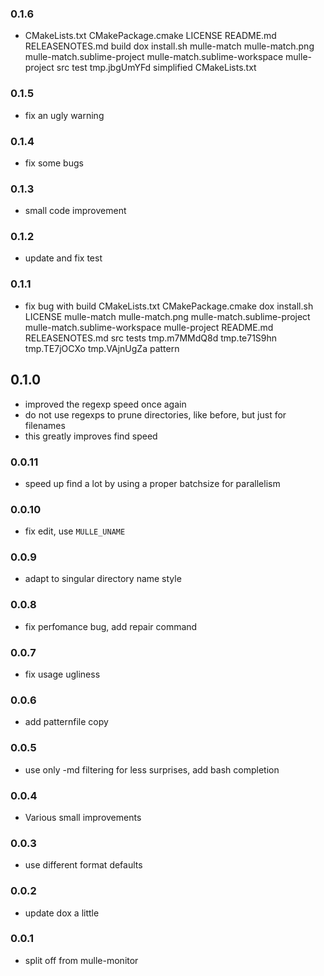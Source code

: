 ### 0.1.6

* CMakeLists.txt CMakePackage.cmake LICENSE README.md RELEASENOTES.md build dox install.sh mulle-match mulle-match.png mulle-match.sublime-project mulle-match.sublime-workspace mulle-project src test tmp.jbgUmYFd simplified CMakeLists.txt

### 0.1.5

* fix an ugly warning

### 0.1.4

* fix some bugs

### 0.1.3

* small code improvement

### 0.1.2

* update and fix test

### 0.1.1

* fix bug with build CMakeLists.txt CMakePackage.cmake dox install.sh LICENSE mulle-match mulle-match.png mulle-match.sublime-project mulle-match.sublime-workspace mulle-project README.md RELEASENOTES.md src tests tmp.m7MMdQ8d tmp.te71S9hn tmp.TE7jOCXo tmp.VAjnUgZa pattern

## 0.1.0

* improved the regexp speed once again
* do not use regexps to prune directories, like before, but just for filenames
* this greatly improves find speed


### 0.0.11

* speed up find a lot by using a proper batchsize for parallelism

### 0.0.10

* fix edit, use `MULLE_UNAME`

### 0.0.9

* adapt to singular directory name style

### 0.0.8

* fix perfomance bug, add repair command

### 0.0.7

* fix usage ugliness

### 0.0.6

* add patternfile copy

### 0.0.5

* use only -md filtering for less surprises, add bash completion

### 0.0.4

* Various small improvements

### 0.0.3

* use different format defaults

### 0.0.2

* update dox a little

### 0.0.1

* split off from mulle-monitor
